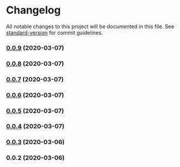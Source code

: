 # Changelog

All notable changes to this project will be documented in this file. See [standard-version](https://github.com/conventional-changelog/standard-version) for commit guidelines.

### [0.0.9](https://github.com/eosrapid/my-eos/compare/v0.0.8...v0.0.9) (2020-03-07)

### [0.0.8](https://github.com/eosrapid/my-eos/compare/v0.0.7...v0.0.8) (2020-03-07)

### [0.0.7](https://github.com/eosrapid/my-eos/compare/v0.0.6...v0.0.7) (2020-03-07)

### [0.0.6](https://github.com/eosrapid/my-eos/compare/v0.0.5...v0.0.6) (2020-03-07)

### [0.0.5](https://github.com/eosrapid/my-eos/compare/v0.0.4...v0.0.5) (2020-03-07)

### [0.0.4](https://github.com/eosrapid/my-eos/compare/v0.0.3...v0.0.4) (2020-03-07)

### [0.0.3](https://github.com/eosrapid/my-eos/compare/v0.0.2...v0.0.3) (2020-03-06)

### 0.0.2 (2020-03-06)
